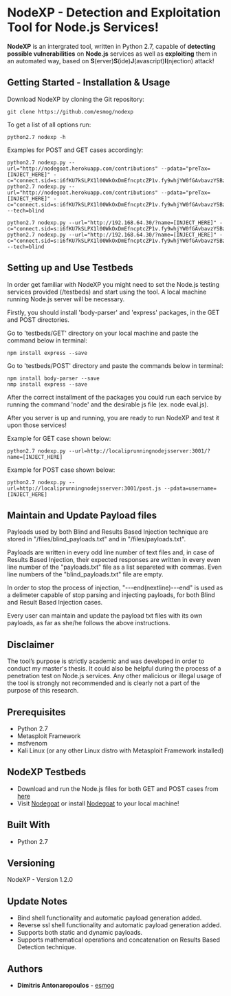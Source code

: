# NodeXP - Detection and Exploitation Tool for Node.js Services!

**NodeXP** is an intergrated tool, written in Python 2.7, capable of **detecting possible vulnerabilities** on **Node.js** services as well as **exploiting** them in an automated way, based on **S**(erver)**S**(ide)**J**(avascript)**I**(njection) attack!

## Getting Started - Installation & Usage

Download NodeXP by cloning the Git repository:

	git clone https://github.com/esmog/nodexp

To get a list of all options run:

	python2.7 nodexp -h


Examples for POST and GET cases accordingly:
	
	python2.7 nodexp.py --url="http://nodegoat.herokuapp.com/contributions" --pdata="preTax=[INJECT_HERE]" -c="connect.sid=s:i6fKU7kSLPX1l00WkOxDmEfncptcZP1v.fy9whjYW0fGAvbavzYSBz1C2ZhheDuQ1SU5qpgVzbTA"
	python2.7 nodexp.py --url="http://nodegoat.herokuapp.com/contributions" --pdata="preTax=[INJECT_HERE]" -c="connect.sid=s:i6fKU7kSLPX1l00WkOxDmEfncptcZP1v.fy9whjYW0fGAvbavzYSBz1C2ZhheDuQ1SU5qpgVzbTA" --tech=blind
	
	python2.7 nodexp.py --url="http://192.168.64.30/?name=[INJECT_HERE]" -c="connect.sid=s:i6fKU7kSLPX1l00WkOxDmEfncptcZP1v.fy9whjYW0fGAvbavzYSBz1C2ZhheDuQ1SU5qpgVzbTA"
	python2.7 nodexp.py --url="http://192.168.64.30/?name=[INJECT_HERE]" -c="connect.sid=s:i6fKU7kSLPX1l00WkOxDmEfncptcZP1v.fy9whjYW0fGAvbavzYSBz1C2ZhheDuQ1SU5qpgVzbTA" --tech=blind

## Setting up and Use Testbeds

In order get familiar with NodeXP you might need to set the Node.js testing services provided (/testbeds) and start using the tool. A local machine running Node.js server will be necessary.

Firstly, you should install 'body-parser' and 'express' packages, in the GET and POST directories. 

Go to 'testbeds/GET' directory on your local machine and paste the command below in terminal:
	
	npm install express --save
		
Go to 'testbeds/POST' directory and paste the commands below in terminal:	

	npm install body-parser --save
	nmp install express --save
	
After the correct installment of the packages you could run each service by running the command 'node' and the desirable js file (ex. node eval.js).	

After you server is up and running, you are ready to run NodeXP and test it upon those services! 

Example for GET case shown below:
	
	python2.7 nodexp.py --url=http://localiprunningnodejsserver:3001/?name=[INJECT_HERE]

Example for POST case shown below: 
	
	python2.7 nodexp.py --url=http://localiprunningnodejsserver:3001/post.js --pdata=username=[INJECT_HERE]
	
## Maintain and Update Payload files

Payloads used by both Blind and Results Based Injection technique are stored in "/files/blind_payloads.txt" and in "/files/payloads.txt".

Payloads are written in every odd line number of text files and, in case of Results Based Injection, their expected responses are written in every even line number of the "payloads.txt" file as a list separeted with commas. Even line numbers of the "blind_payloads.txt" file are empty. 

In order to stop the process of injection, "---end(nextline)---end" is used as a delimeter capable of stop parsing and injecting payloads, for both Blind and Result Based Injection cases. 

Every user can maintain and update the payload txt files with its own payloads, as far as she/he follows the above instructions.

## Disclaimer

The tool’s purpose is strictly academic and was developed in order to conduct my master's thesis. It could also be helpful during the process of a penetration test on Node.js services. Any other malicious or illegal usage of the tool is strongly not recommended and is clearly not a part of the purpose of this research.


## Prerequisites

 - Python 2.7
 - Metasploit Framework
 - msfvenom
 - Kali Linux (or any other Linux distro with Metasploit Framework installed)


## NodeXP Testbeds
 
 - Download and run the Node.js files for both GET and POST cases from [here](https://github.com/esmog/nodexp/tree/master/testbeds)
 - Visit [Nodegoat](http://nodegoat.herokuapp.com) or install  [Nodegoat](https://github.com/OWASP/NodeGoat) to your local machine!


## Built With

* Python 2.7


## Versioning

NodeXP - Version 1.2.0

## Update Notes

- Bind shell functionality and automatic payload generation added.
- Reverse ssl shell functionality and automatic payload generation added. 
- Supports both static and dynamic payloads.
- Supports mathematical operations and concatenation on Results Based Detection technique.

## Authors

* **Dimitris Antonaropoulos** - [esmog](https://github.com/esmog)

